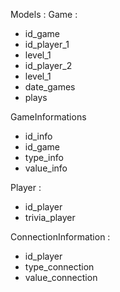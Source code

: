 Models :
Game :
- id_game
- id_player_1
- level_1
- id_player_2
- level_1
- date_games
- plays

GameInformations
- id_info
- id_game
- type_info
- value_info

Player :
- id_player
- trivia_player

ConnectionInformation :
- id_player
- type_connection
- value_connection
